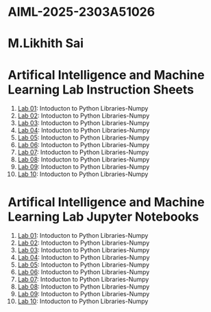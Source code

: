 # AIML-2025-2303A51026
# M.Likhith Sai

# Artifical Intelligence and Machine Learning Lab Instruction Sheets
1. [Lab 01](https://github.com/2303a51206/AIML-2025/blob/main/AIML_A1.pdf): Intoducton to Python Libraries-Numpy
2. [Lab 02](https://github.com/2303a51206/AIML-2025/blob/main/AIML_A2.pdf): Intoducton to Python Libraries-Numpy
3. [Lab 03](https://github.com/2303a51206/AIML-2025/blob/main/AIML_A3.pdf): Intoducton to Python Libraries-Numpy
4. [Lab 04](https://github.com/2303a51026/AIML-2025/blob/main/AIML_A4.pdf): Intoducton to Python Libraries-Numpy
5. [Lab 05](https://github.com/2303a51026/AIML-2025/blob/main/AIML_A5.pdf): Intoducton to Python Libraries-Numpy
6. [Lab 06](): Intoducton to Python Libraries-Numpy
7. [Lab 07](): Intoducton to Python Libraries-Numpy
8. [Lab 08](): Intoducton to Python Libraries-Numpy
9. [Lab 09](): Intoducton to Python Libraries-Numpy
10. [Lab 10](): Intoducton to Python Libraries-Numpy

# Artifical Intelligence and Machine Learning Lab Jupyter Notebooks
1. [Lab 01](https://github.com/2303a51206/AIML-2025/blob/main/Lab01-AIML.ipynb): Intoducton to Python Libraries-Numpy
2. [Lab 02](https://github.com/2303a51206/AIML-2025/blob/main/Lab02_AIML.ipynb): Intoducton to Python Libraries-Numpy
3. [Lab 03](https://github.com/2303a51026/AIML-2025/blob/main/Lab03_AIML.ipynb): Intoducton to Python Libraries-Numpy
4. [Lab 04](https://github.com/2303a51026/AIML-2025/blob/main/LAB04_AIML.ipynb): Intoducton to Python Libraries-Numpy
5. [Lab 05](https://github.com/2303a51026/AIML-2025/blob/main/Lab05_AIML.ipynb): Intoducton to Python Libraries-Numpy
6. [Lab 06](): Intoducton to Python Libraries-Numpy
7. [Lab 07](): Intoducton to Python Libraries-Numpy
8. [Lab 08](): Intoducton to Python Libraries-Numpy
9. [Lab 09](): Intoducton to Python Libraries-Numpy
10. [Lab 10](): Intoducton to Python Libraries-Numpy


